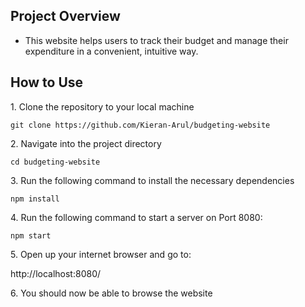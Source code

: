 ## Project Overview

- This website helps users to track their budget and manage their expenditure in a convenient, intuitive way.

## How to Use

1\. Clone the repository to your local machine

	git clone https://github.com/Kieran-Arul/budgeting-website

2\. Navigate into the project directory

	cd budgeting-website

3\. Run the following command to install the necessary dependencies

	npm install

4\. Run the following command to start a server on Port 8080:

  	npm start

5\. Open up your internet browser and go to:

http://localhost:8080/

6\. You should now be able to browse the website
